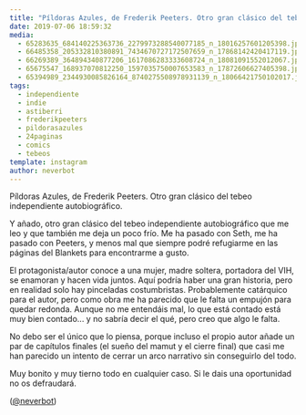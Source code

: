 ```yaml
---
title: "Píldoras Azules, de Frederik Peeters. Otro gran clásico del tebeo independiente autobiográfico"
date: 2019-07-06 18:59:32
media: 
  - 65283635_684140225363736_2279973288540077185_n_18016257601205398.jpg
  - 66485358_205332810380891_7434670727172507659_n_17868142420417119.jpg
  - 66269389_364894340877206_1617086283333608724_n_18081091552012067.jpg
  - 65675547_168937070812250_1597035750007653583_n_17872606627405398.jpg
  - 65394989_2344930085826164_8740275508978931139_n_18066421750102017.jpg
tags: 
  - independiente
  - indie
  - astiberri
  - frederikpeeters
  - pildorasazules
  - 24paginas
  - comics
  - tebeos
template: instagram
author: neverbot
---
```


Píldoras Azules, de Frederik Peeters. Otro gran clásico del tebeo independiente autobiográfico.


Y añado, otro gran clásico del tebeo independiente autobiográfico que me leo y que también me deja un poco frío. Me ha pasado con Seth, me ha pasado con Peeters, y menos mal que siempre podré refugiarme en las páginas del Blankets para encontrarme a gusto.


El protagonista/autor conoce a una mujer, madre soltera, portadora del VIH, se enamoran y hacen vida juntos. Aquí podría haber una gran historia, pero en realidad solo hay pinceladas costumbristas. Probablemente catárquico para el autor, pero como obra me ha parecido que le falta un empujón para quedar redonda. Aunque no me entendáis mal, lo que está contado está muy bien contado... y no sabría decir el qué, pero creo que algo le falta.


No debo ser el único que lo piensa, porque incluso el propio autor añade un par de capítulos finales (el sueño del mamut y el cierre final) que casi me han parecido un intento de cerrar un arco narrativo sin conseguirlo del todo.


Muy bonito y muy tierno todo en cualquier caso. Si le dais una oportunidad no os defraudará.


([@neverbot](https://instagram.com/neverbot))
